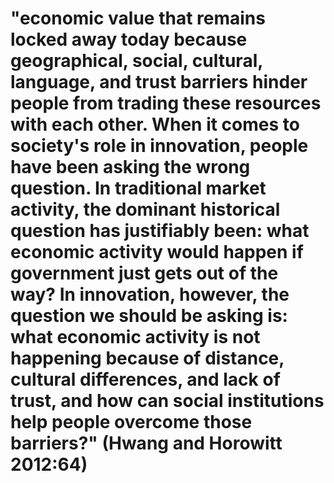 # "economic value that remains locked away today because geographical, social, cultural, language, and trust barriers hinder people from trading these resources with each other. When it comes to society's role in innovation, people have been asking the wrong question. In traditional market activity, the dominant historical question has justifiably been: what economic activity would happen if government just gets out of the way? In innovation, however, the question we should be asking is: what economic activity is not happening because of distance, cultural differences, and lack of trust, and how can social institutions help people overcome those barriers?" (Hwang and Horowitt 2012:64)